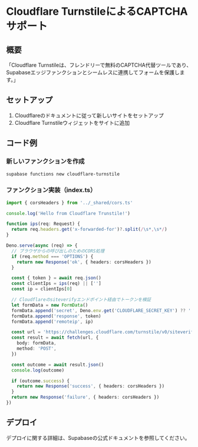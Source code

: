 # Cloudflare TurnstileによるCAPTCHAサポート

## 概要

「Cloudflare Turnstileは、フレンドリーで無料のCAPTCHA代替ツールであり、Supabaseエッジファンクションとシームレスに連携してフォームを保護します。」

## セットアップ

1. Cloudflareのドキュメントに従って新しいサイトをセットアップ
2. Cloudflare Turnstileウィジェットをサイトに追加

## コード例

### 新しいファンクションを作成

```bash
supabase functions new cloudflare-turnstile
```

### ファンクション実装（index.ts）

```typescript
import { corsHeaders } from '../_shared/cors.ts'

console.log('Hello from Cloudflare Trunstile!')

function ips(req: Request) {
  return req.headers.get('x-forwarded-for')?.split(/\s*,\s*/)
}

Deno.serve(async (req) => {
  // ブラウザからの呼び出しのためのCORS処理
  if (req.method === 'OPTIONS') {
    return new Response('ok', { headers: corsHeaders })
  }

  const { token } = await req.json()
  const clientIps = ips(req) || ['']
  const ip = clientIps[0]

  // Cloudflareのsiteverifyエンドポイント経由でトークンを検証
  let formData = new FormData()
  formData.append('secret', Deno.env.get('CLOUDFLARE_SECRET_KEY') ?? '')
  formData.append('response', token)
  formData.append('remoteip', ip)

  const url = 'https://challenges.cloudflare.com/turnstile/v0/siteverify'
  const result = await fetch(url, {
    body: formData,
    method: 'POST',
  })

  const outcome = await result.json()
  console.log(outcome)

  if (outcome.success) {
    return new Response('success', { headers: corsHeaders })
  }
  return new Response('failure', { headers: corsHeaders })
})
```

## デプロイ

デプロイに関する詳細は、Supabaseの公式ドキュメントを参照してください。
